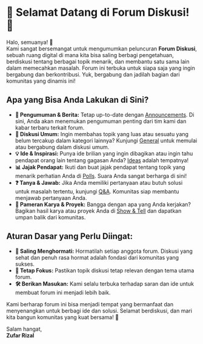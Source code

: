 # 🌟 Selamat Datang di Forum Diskusi! 🌟

Halo, semuanya! 🎉  
Kami sangat bersemangat untuk mengumumkan peluncuran **Forum Diskusi**, sebuah ruang digital di mana kita bisa saling berbagi pengetahuan, berdiskusi tentang berbagai topik menarik, dan membantu satu sama lain dalam memecahkan masalah. Forum ini terbuka untuk siapa saja yang ingin bergabung dan berkontribusi. Yuk, bergabung dan jadilah bagian dari komunitas yang dinamis ini!

## Apa yang Bisa Anda Lakukan di Sini?
- **📢 Pengumuman & Berita:** Tetap up-to-date dengan [Announcements](https://github.com/zufarrizal/forum-diskusi/discussions/categories/announcements). Di sini, Anda akan menemukan pengumuman penting dari tim kami dan kabar terbaru terkait forum.
- **💬 Diskusi Umum:** Ingin membahas topik yang luas atau sesuatu yang belum tercakup dalam kategori lainnya? Kunjungi [General](https://github.com/zufarrizal/forum-diskusi/discussions/categories/general) untuk memulai atau bergabung dalam diskusi umum.
- **💡 Ide & Inspirasi:** Punya ide brilian yang ingin dibagikan atau ingin tahu pendapat orang lain tentang gagasan Anda? [Ideas](https://github.com/zufarrizal/forum-diskusi/discussions/categories/ideas) adalah tempatnya!
- **📊 Jajak Pendapat:** Ikuti dan buat jajak pendapat tentang topik yang menarik perhatian Anda di [Polls](https://github.com/zufarrizal/forum-diskusi/discussions/categories/polls). Suara Anda sangat berharga di sini!
- **❓ Tanya & Jawab:** Jika Anda memiliki pertanyaan atau butuh solusi untuk masalah tertentu, kunjungi [Q&A](https://github.com/zufarrizal/forum-diskusi/discussions/categories/q-a). Komunitas siap membantu menjawab pertanyaan Anda.
- **🎨 Pameran Karya & Proyek:** Bangga dengan apa yang Anda kerjakan? Bagikan hasil karya atau proyek Anda di [Show & Tell](https://github.com/zufarrizal/forum-diskusi/discussions/categories/show-and-tell) dan dapatkan umpan balik dari komunitas.

## Aturan Dasar yang Perlu Diingat:
- **🤗 Saling Menghormati:** Hormatilah setiap anggota forum. Diskusi yang sehat dan penuh rasa hormat adalah fondasi dari komunitas yang sukses.
- **🎯 Tetap Fokus:** Pastikan topik diskusi tetap relevan dengan tema utama forum.
- **🛠️ Berikan Masukan:** Kami selalu terbuka terhadap saran dan ide untuk membuat forum ini menjadi lebih baik.

Kami berharap forum ini bisa menjadi tempat yang bermanfaat dan menyenangkan untuk berbagi ide dan solusi. Selamat berdiskusi, dan mari kita bangun komunitas yang kuat bersama! 💪

Salam hangat,  
**Zufar Rizal**
